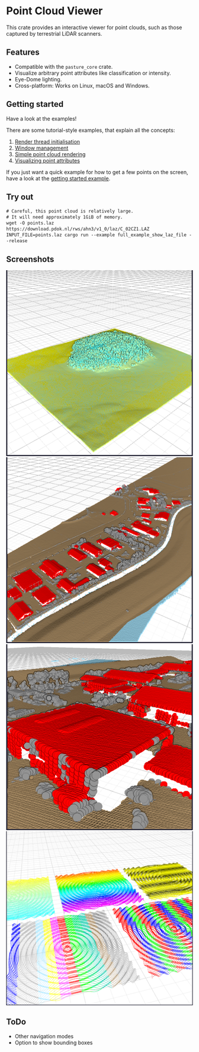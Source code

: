 # Point Cloud Viewer

This crate provides an interactive viewer for point clouds, such as those captured by
terrestrial LiDAR scanners.

## Features

 - Compatible with the `pasture_core` crate.
 - Visualize arbitrary point attributes like classification or intensity.
 - Eye-Dome lighting.
 - Cross-platform: Works on Linux, macOS and Windows.

## Getting started

Have a look at the examples!

There are some tutorial-style examples, that explain all the concepts:

 1. [Render thread initialisation](examples/01_init.rs)
 2. [Window management](examples/02_window_management.rs)
 3. [Simple point cloud rendering](examples/03_simple_point_clouds.rs)
 4. [Visualizing point attributes](examples/04_point_attributes.rs)

If you just want a quick example for how to get a few points on the screen, 
have a look at the [getting started example](examples/getting_started.rs).

## Try out

```
# Careful, this point cloud is relatively large.
# It will need approximately 1GiB of memory.
wget -O points.laz https://download.pdok.nl/rws/ahn3/v1_0/laz/C_02CZ1.LAZ
INPUT_FILE=points.laz cargo run --example full_example_show_laz_file --release
```

## Screenshots

![](screenshots/screenshot1.png)
![](screenshots/screenshot2.png)
![](screenshots/screenshot3.png)
![](screenshots/screenshot4.png)

## ToDo

 - Other navigation modes
 - Option to show bounding boxes

